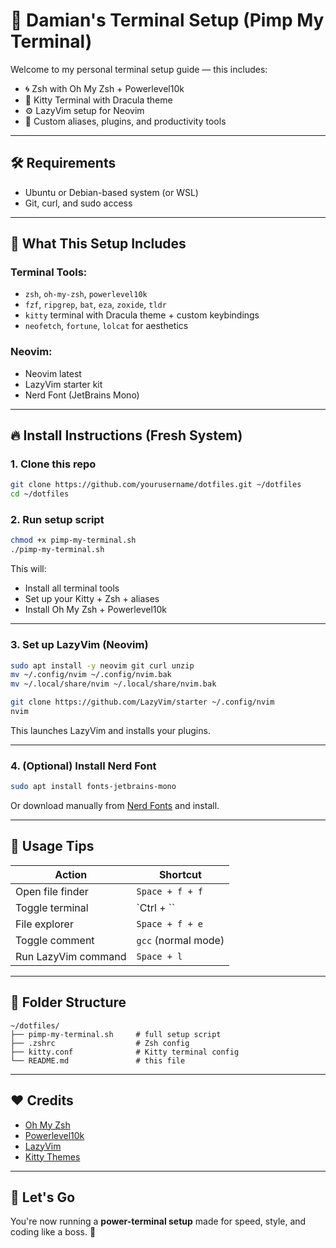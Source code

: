 # 🚀 Damian's Terminal Setup (Pimp My Terminal)

Welcome to my personal terminal setup guide — this includes:

- 🌀 Zsh with Oh My Zsh + Powerlevel10k
- 🦾 Kitty Terminal with Dracula theme
- ⚙️ LazyVim setup for Neovim
- 🔧 Custom aliases, plugins, and productivity tools

---

## 🛠 Requirements

- Ubuntu or Debian-based system (or WSL)
- Git, curl, and sudo access

---

## 🧰 What This Setup Includes

### Terminal Tools:
- `zsh`, `oh-my-zsh`, `powerlevel10k`
- `fzf`, `ripgrep`, `bat`, `eza`, `zoxide`, `tldr`
- `kitty` terminal with Dracula theme + custom keybindings
- `neofetch`, `fortune`, `lolcat` for aesthetics

### Neovim:
- Neovim latest
- LazyVim starter kit
- Nerd Font (JetBrains Mono)

---

## 🔥 Install Instructions (Fresh System)

### 1. Clone this repo

```bash
git clone https://github.com/yourusername/dotfiles.git ~/dotfiles
cd ~/dotfiles
```

### 2. Run setup script

```bash
chmod +x pimp-my-terminal.sh
./pimp-my-terminal.sh
```

This will:
- Install all terminal tools
- Set up your Kitty + Zsh + aliases
- Install Oh My Zsh + Powerlevel10k

---

### 3. Set up LazyVim (Neovim)

```bash
sudo apt install -y neovim git curl unzip
mv ~/.config/nvim ~/.config/nvim.bak
mv ~/.local/share/nvim ~/.local/share/nvim.bak

git clone https://github.com/LazyVim/starter ~/.config/nvim
nvim
```

This launches LazyVim and installs your plugins.

---

### 4. (Optional) Install Nerd Font

```bash
sudo apt install fonts-jetbrains-mono
```

Or download manually from [Nerd Fonts](https://www.nerdfonts.com/font-downloads) and install.

---

## 🧠 Usage Tips

| Action              | Shortcut            |
|---------------------|---------------------|
| Open file finder    | `Space + f + f`     |
| Toggle terminal     | `Ctrl + \``         |
| File explorer       | `Space + f + e`     |
| Toggle comment      | `gcc` (normal mode) |
| Run LazyVim command | `Space + l`         |


---

## 📂 Folder Structure

```
~/dotfiles/
├── pimp-my-terminal.sh     # full setup script
├── .zshrc                  # Zsh config
├── kitty.conf              # Kitty terminal config
└── README.md               # this file
```

---

## ❤️ Credits
- [Oh My Zsh](https://ohmyz.sh)
- [Powerlevel10k](https://github.com/romkatv/powerlevel10k)
- [LazyVim](https://www.lazyvim.org)
- [Kitty Themes](https://github.com/dexpota/kitty-themes)

---

## 🙌 Let's Go
You're now running a **power-terminal setup** made for speed, style, and coding like a boss. 💪
